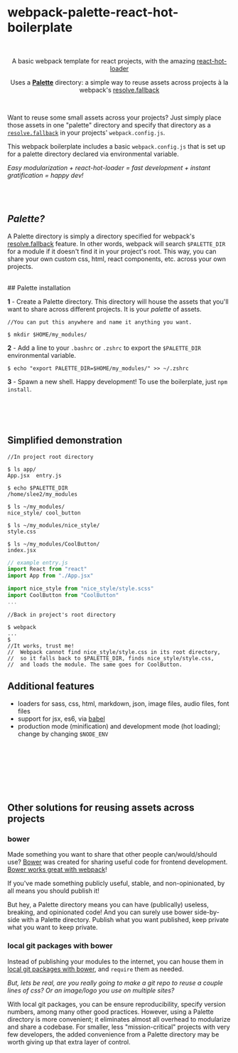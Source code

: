 # webpack-palette-react-hot-boilerplate
<br>
<p align="center">A basic webpack template for react projects, with the amazing <a href="https://github.com/gaearon/react-hot-loader/react-hot-loader">react-hot-loader</a></p>

<p align="center">Uses a <a href="#palette"><b>Palette</b></a> directory: a simple way to reuse assets across projects à la webpack's <a href="http://webpack.github.io/docs/configuration.html#resolve-fallback"> resolve.fallback</a></p>

<br>

Want to reuse some small assets across your projects? Just simply place those assets in one "palette" directory and specify that directory as a [`resolve.fallback`](http://webpack.github.io/docs/configuration.html#resolve-fallback) in your projects' `webpack.config.js`.  



This webpack boilerplate includes a basic `webpack.config.js` that is set up for a palette directory declared via environmental variable. 

*Easy modularization + react-hot-loader = fast development + instant gratification = happy dev!*

<br><br>
## <a name="palette"></a> *Palette?*
A Palette directory is simply a directory specified for webpack's [resolve.fallback](http://webpack.github.io/docs/configuration.html#resolve-fallback) feature. In other words, webpack will search `$PALETTE_DIR` for a module if it doesn't find it in your project's root. This way, you can share your own custom css, html, react components, etc. across your own projects. 


<br>
## Palette installation

**1** -  Create a Palette directory. This directory will house the assets that you'll want to share across different projects. It is your *palette* of assets.

```
//You can put this anywhere and name it anything you want.

$ mkdir $HOME/my_modules/
```

**2** -  Add a line to your `.bashrc` or `.zshrc` to export the `$PALETTE_DIR` environmental variable.
```
$ echo "export PALETTE_DIR=$HOME/my_modules/" >> ~/.zshrc
```

**3** -  Spawn a new shell. Happy development! To use the boilerplate, just `npm install`.

<br>
<br>
<br>

## Simplified demonstration

```
//In project root directory

$ ls app/
App.jsx  entry.js

$ echo $PALETTE_DIR
/home/slee2/my_modules

$ ls ~/my_modules/
nice_style/ cool_button

$ ls ~/my_modules/nice_style/
style.css

$ ls ~/my_modules/CoolButton/
index.jsx
```
```javascript
// example entry.js
import React from "react"
import App from "./App.jsx"

import nice_style from "nice_style/style.scss"
import CoolButton from "CoolButton"
...
```

```
//Back in project's root directory

$ webpack
...
$
//It works, trust me!
//  Webpack cannot find nice_style/style.css in its root directory,
//  so it falls back to $PALETTE_DIR, finds nice_style/style.css,
//  and loads the module. The same goes for CoolButton.
```
## Additional features
- loaders for sass, css, html, markdown, json, image files, audio files, font files
- support for jsx, es6, via [babel](https://babeljs.io/)
- production mode (minification) and development mode (hot loading); change by changing `$NODE_ENV`

<br><br>
<br><br><br><br>


## Other solutions for reusing assets across projects
### bower

Made something you want to share that other people can/would/should use? [Bower](http://bower.io) was created for sharing useful code for frontend development. [Bower works great with webpack](http://webpack.github.io/docs/usage-with-bower.html)!

If you've made something publicly useful, stable, and non-opinionated, by all means you should publish it!

But hey, a Palette directory means you can have (publically) useless, breaking, and opinionated code! And you can surely use bower side-by-side with a Palette directory. Publish what you want published, keep private what you want to keep private.


### local git packages with bower
Instead of publishing your modules to the internet, you can house them in [local git packages with bower](http://stackoverflow.com/questions/13114781/bower-registering-local-git-package), and `require` them as needed.

*But, lets be real, are you really going to make a git repo to reuse a couple lines of css? Or an image/logo you use on multiple sites?*

With local git packages, you can be ensure reproducibility, specify version numbers, among many other good practices. However, using a Palette directory is more convenient; it eliminates almost all overhead to modularize and share a codebase. For smaller, less "mission-critical" projects with very few developers, the added convenience from a Palette directory may be worth giving up that extra layer of control.
